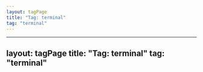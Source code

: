 ```yaml
---
layout: tagPage
title: "Tag: terminal"
tag: "terminal"
---
```

---
layout: tagPage
title: "Tag: terminal"
tag: "terminal"
---
